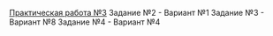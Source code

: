 [Практическая работа №3](https://stepik.org/lesson/326198/step/8?unit=309469)
Задание №2 - Вариант №1
Задание №3 - Вариант №8
Задание №4 - Вариант №4